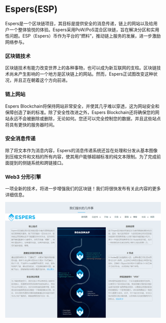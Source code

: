 # 

# Espers(ESP)

Espers是一个区块链项目，其目标是提供安全的消息传递，链上的网站以及给用户一个整体愉悦的体验。Espers采用PoW/PoS混合区块链，旨在解决分区和实用性问题。ESP（Espers）币作为平台的“燃料”，推动链上服务的发展，进一步激励网络参与。

### 区块链技术

区块链技术有能力改变世界上的各种事物，也可以成为新互联网的支柱。区块链技术尚未产生影响的一个地方是区块链上的网站。然而，Espers正试图改变这种状况，并且正在朝着这个方向前进。

### 链上网站

Espers Blockchain将保持网站非常安全，并使其几乎难以穿透，这为网站安全和保障创造了新的标准。除了安全性改进之外，Espers Blockchain还将确保您的网站永远不会被删除或删除，无论如何。您还可以完全控制您的数据，并且这些站点将具有更快的服务器时间。

### 安全消息传递

除了将文本作为消息内容，Espers的消息传递系统还旨在处理和分发从基本图像到压缩文件和文档的所有内容，使其用户能够超越标准的纯文本限制。为了完成前面提到的侧链系统和跨链接口。

### Web3 分形引擎

一项全新的技术，将进一步增强我们的区块链！我们将很快发布有关此内容的更多详细信息。

![image-20220721112614320](image-20220721112614320.png)

